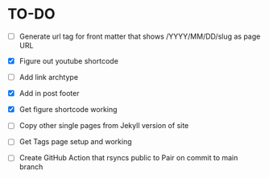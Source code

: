 # TO-DO

- [ ] Generate url tag for front matter that shows /YYYY/MM/DD/slug as page URL
- [X] Figure out youtube shortcode
- [ ] Add link archtype
- [X] Add in post footer
- [X] Get figure shortcode working
- [ ] Copy other single pages from Jekyll version of site
- [ ] Get Tags page setup and working
- [ ] Create GitHub Action that rsyncs public to Pair on commit to main branch


